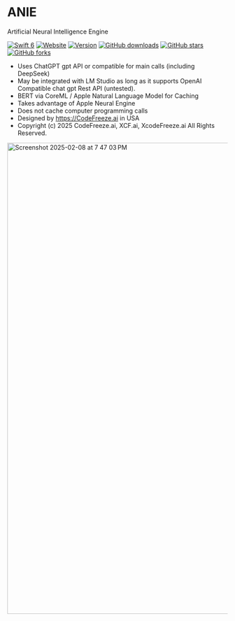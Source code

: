 # ANIE
 Artificial Neural Intelligence Engine

[![Swift 6](https://img.shields.io/badge/Swift-6.1-orange.svg)](https://swift.org)
[![Website](https://img.shields.io/badge/website-codefreeze.ai-blue.svg)](https://codefreeze.ai)
[![Version](https://img.shields.io/badge/version-1.0.0-green.svg)](https://github.com/superbox64/anie)
[![GitHub downloads](https://img.shields.io/github/downloads/superbox64/anie/total.svg)](https://github.com/superbox64/anie/releases)
[![GitHub stars](https://img.shields.io/github/stars/superbox64/anie.svg?style=social)](https://github.com/superbox64/anie/stargazers)
[![GitHub forks](https://img.shields.io/github/forks/superbox64/anie.svg?style=social)](https://github.com/superbox64/anie/network)

- Uses ChatGPT gpt API or compatible for main calls (including DeepSeek)
- May be integrated with LM Studio as long as it supports OpenAI Compatible chat gpt Rest API (untested).
- BERT via CoreML / Apple Natural Language Model for Caching
- Takes advantage of Apple Neural Engine
- Does not cache computer programming calls
- Designed by https://CodeFreeze.ai in USA
- Copyright (c) 2025 CodeFreeze.ai, XCF.ai, XcodeFreeze.ai All Rights Reserved.

<img width="1078" alt="Screenshot 2025-02-08 at 7 47 03 PM" src="https://github.com/user-attachments/assets/b5a1a6cc-e028-41b9-a462-23ec0cb20c99" />
